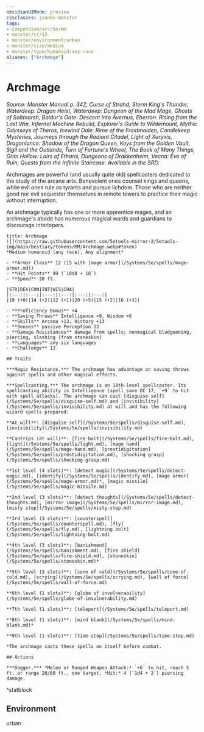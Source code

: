 ```yaml
---
obsidianUIMode: preview
cssclasses: json5e-monster
tags:
- compendium/src/5e/mm
- monster/cr/12
- monster/environment/urban
- monster/size/medium
- monster/type/humanoid/any-race
aliases: ["Archmage"]
---
```

# Archmage
*Source: Monster Manual p. 342, Curse of Strahd, Storm King's Thunder, Waterdeep: Dragon Heist, Waterdeep: Dungeon of the Mad Mage, Ghosts of Saltmarsh, Baldur's Gate: Descent Into Avernus, Eberron: Rising from the Last War, Infernal Machine Rebuild, Explorer's Guide to Wildemount, Mythic Odysseys of Theros, Icewind Dale: Rime of the Frostmaiden, Candlekeep Mysteries, Journeys through the Radiant Citadel, Light of Xaryxis, Dragonlance: Shadow of the Dragon Queen, Keys from the Golden Vault, Sigil and the Outlands, Turn of Fortune's Wheel, The Book of Many Things, Grim Hollow: Lairs of Etharis, Dungeons of Drakkenheim, Vecna: Eve of Ruin, Quests from the Infinite Staircase. Available in the SRD.*  

Archmages are powerful (and usually quite old) spellcasters dedicated to the study of the arcane arts. Benevolent ones counsel kings and queens, while evil ones rule as tyrants and pursue lichdom. Those who are neither good nor evil sequester themselves in remote towers to practice their magic without interruption.

An archmage typically has one or more apprentice mages, and an archmage's abode has numerous magical wards and guardians to discourage interlopers.

```ad-statblock
title: Archmage
![](https://raw.githubusercontent.com/5etools-mirror-2/5etools-img/main/bestiary/tokens/MM/Archmage.webp#token)
*Medium humanoid (any race), Any alignment*

- **Armor Class** 12 (15 with [mage armor](/Systems/5e/spells/mage-armor.md))
- **Hit Points** 99 (`18d8 + 18`)
- **Speed** 30 ft.

|STR|DEX|CON|INT|WIS|CHA|
|:---:|:---:|:---:|:---:|:---:|:---:|
|10 (+0)|14 (+2)|12 (+1)|20 (+5)|15 (+2)|16 (+3)|

- **Proficiency Bonus** +4
- **Saving Throws** Intelligence +9, Wisdom +6
- **Skills** Arcana +13, History +13
- **Senses** passive Perception 12
- **Damage Resistances** damage from spells; nonmagical bludgeoning, piercing, slashing (from stoneskin)
- **Languages** any six languages
- **Challenge** 12

## Traits

***Magic Resistance.*** The archmage has advantage on saving throws against spells and other magical effects.

***Spellcasting.*** The archmage is an 18th-level spellcaster. Its spellcasting ability is Intelligence (spell save DC 17, `+9` to hit with spell attacks). The archmage can cast [disguise self](/Systems/5e/spells/disguise-self.md) and [invisibility](/Systems/5e/spells/invisibility.md) at will and has the following wizard spells prepared:

**At will**: [disguise self](/Systems/5e/spells/disguise-self.md), [invisibility](/Systems/5e/spells/invisibility.md)

**Cantrips (at will)**: [fire bolt](/Systems/5e/spells/fire-bolt.md), [light](/Systems/5e/spells/light.md), [mage hand](/Systems/5e/spells/mage-hand.md), [prestidigitation](/Systems/5e/spells/prestidigitation.md), [shocking grasp](/Systems/5e/spells/shocking-grasp.md)

**1st level (4 slots)**: [detect magic](/Systems/5e/spells/detect-magic.md), [identify](/Systems/5e/spells/identify.md), [mage armor](/Systems/5e/spells/mage-armor.md)*, [magic missile](/Systems/5e/spells/magic-missile.md)

**2nd level (3 slots)**: [detect thoughts](/Systems/5e/spells/detect-thoughts.md), [mirror image](/Systems/5e/spells/mirror-image.md), [misty step](/Systems/5e/spells/misty-step.md)

**3rd level (3 slots)**: [counterspell](/Systems/5e/spells/counterspell.md), [fly](/Systems/5e/spells/fly.md), [lightning bolt](/Systems/5e/spells/lightning-bolt.md)

**4th level (3 slots)**: [banishment](/Systems/5e/spells/banishment.md), [fire shield](/Systems/5e/spells/fire-shield.md), [stoneskin](/Systems/5e/spells/stoneskin.md)*

**5th level (3 slots)**: [cone of cold](/Systems/5e/spells/cone-of-cold.md), [scrying](/Systems/5e/spells/scrying.md), [wall of force](/Systems/5e/spells/wall-of-force.md)

**6th level (1 slots)**: [globe of invulnerability](/Systems/5e/spells/globe-of-invulnerability.md)

**7th level (1 slots)**: [teleport](/Systems/5e/spells/teleport.md)

**8th level (1 slots)**: [mind blank](/Systems/5e/spells/mind-blank.md)*

**9th level (1 slots)**: [time stop](/Systems/5e/spells/time-stop.md)

*The archmage casts these spells on itself before combat.

## Actions

***Dagger.*** *Melee or Ranged Weapon Attack:* `+6` to hit, reach 5 ft. or range 20/60 ft., one target. *Hit:* 4 (`1d4 + 2`) piercing damage.
```
^statblock

## Environment

urban